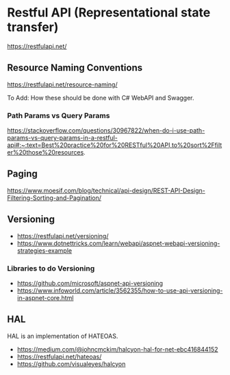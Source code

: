 # Restful API (Representational state transfer)

https://restfulapi.net/

## Resource Naming Conventions
https://restfulapi.net/resource-naming/

To Add: How these should be done with C# WebAPI and Swagger.

### Path Params vs Query Params
https://stackoverflow.com/questions/30967822/when-do-i-use-path-params-vs-query-params-in-a-restful-api#:~:text=Best%20practice%20for%20RESTful%20API,to%20sort%2Ffilter%20those%20resources.

## Paging
https://www.moesif.com/blog/technical/api-design/REST-API-Design-Filtering-Sorting-and-Pagination/

## Versioning

 - https://restfulapi.net/versioning/
 - https://www.dotnettricks.com/learn/webapi/aspnet-webapi-versioning-strategies-example
 
### Libraries to do Versioning
 - https://github.com/microsoft/aspnet-api-versioning
 - https://www.infoworld.com/article/3562355/how-to-use-api-versioning-in-aspnet-core.html

## HAL
HAL is an implementation of HATEOAS.
 - https://medium.com/@johncmckim/halcyon-hal-for-net-ebc416844152
 - https://restfulapi.net/hateoas/
 - https://github.com/visualeyes/halcyon
